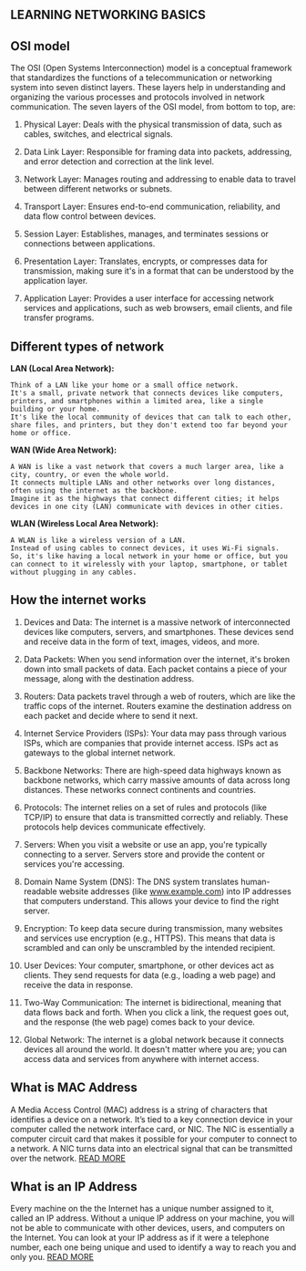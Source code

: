 ## LEARNING NETWORKING BASICS

## OSI model
The OSI (Open Systems Interconnection) model is a conceptual framework that standardizes the functions of a telecommunication or networking system into seven distinct layers. These layers help in understanding and organizing the various processes and protocols involved in network communication. The seven layers of the OSI model, from bottom to top, are:

1. Physical Layer: Deals with the physical transmission of data, such as cables, switches, and electrical signals.

2. Data Link Layer: Responsible for framing data into packets, addressing, and error detection and correction at the link level.

3. Network Layer: Manages routing and addressing to enable data to travel between different networks or subnets.

4. Transport Layer: Ensures end-to-end communication, reliability, and data flow control between devices.

5. Session Layer: Establishes, manages, and terminates sessions or connections between applications.

6. Presentation Layer: Translates, encrypts, or compresses data for transmission, making sure it's in a format that can be understood by the application layer.

7. Application Layer: Provides a user interface for accessing network services and applications, such as web browsers, email clients, and file transfer programs.

## Different types of network

**LAN (Local Area Network):**

	Think of a LAN like your home or a small office network.
	It's a small, private network that connects devices like computers, printers, and smartphones within a limited area, like a single building or your home.
	It's like the local community of devices that can talk to each other, share files, and printers, but they don't extend too far beyond your home or office.

**WAN (Wide Area Network):**

	A WAN is like a vast network that covers a much larger area, like a city, country, or even the whole world.
	It connects multiple LANs and other networks over long distances, often using the internet as the backbone.
	Imagine it as the highways that connect different cities; it helps devices in one city (LAN) communicate with devices in other cities.
**WLAN (Wireless Local Area Network):**

	A WLAN is like a wireless version of a LAN.
	Instead of using cables to connect devices, it uses Wi-Fi signals.
	So, it's like having a local network in your home or office, but you can connect to it wirelessly with your laptop, smartphone, or tablet without plugging in any cables.

## How the internet works 

1. Devices and Data: The internet is a massive network of interconnected devices like computers, servers, and smartphones. These devices send and receive data in the form of text, images, videos, and more.

2. Data Packets: When you send information over the internet, it's broken down into small packets of data. Each packet contains a piece of your message, along with the destination address.

3. Routers: Data packets travel through a web of routers, which are like the traffic cops of the internet. Routers examine the destination address on each packet and decide where to send it next.

4. Internet Service Providers (ISPs): Your data may pass through various ISPs, which are companies that provide internet access. ISPs act as gateways to the global internet network.

5. Backbone Networks: There are high-speed data highways known as backbone networks, which carry massive amounts of data across long distances. These networks connect continents and countries.

6. Protocols: The internet relies on a set of rules and protocols (like TCP/IP) to ensure that data is transmitted correctly and reliably. These protocols help devices communicate effectively.

7. Servers: When you visit a website or use an app, you're typically connecting to a server. Servers store and provide the content or services you're accessing.

8. Domain Name System (DNS): The DNS system translates human-readable website addresses (like www.example.com) into IP addresses that computers understand. This allows your device to find the right server.

9. Encryption: To keep data secure during transmission, many websites and services use encryption (e.g., HTTPS). This means that data is scrambled and can only be unscrambled by the intended recipient.

10. User Devices: Your computer, smartphone, or other devices act as clients. They send requests for data (e.g., loading a web page) and receive the data in response.

11. Two-Way Communication: The internet is bidirectional, meaning that data flows back and forth. When you click a link, the request goes out, and the response (the web page) comes back to your device.

12. Global Network: The internet is a global network because it connects devices all around the world. It doesn't matter where you are; you can access data and services from anywhere with internet access.

## What is MAC Address

A Media Access Control (MAC) address is a string of characters that identifies a device on a network. It’s tied to a key connection device in your computer called the network interface card, or NIC. The NIC is essentially a computer circuit card that makes it possible for your computer to connect to a network. A NIC turns data into an electrical signal that can be transmitted over the network. 
[READ MORE](https://whatismyipaddress.com/mac-address)

## What is an IP Address

Every machine on the the Internet has a unique number assigned to it, called an IP address. Without a unique IP address on your machine, you will not be able to communicate with other devices, users, and computers on the Internet. You can look at your IP address as if it were a telephone number, each one being unique and used to identify a way to reach you and only you.
[READ MORE](https://www.bleepingcomputer.com/tutorials/ip-addresses-explained/)
